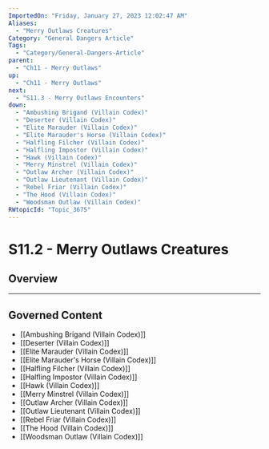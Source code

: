 ```yaml
---
ImportedOn: "Friday, January 27, 2023 12:02:47 AM"
Aliases:
  - "Merry Outlaws Creatures"
Category: "General Dangers Article"
Tags:
  - "Category/General-Dangers-Article"
parent:
  - "Ch11 - Merry Outlaws"
up:
  - "Ch11 - Merry Outlaws"
next:
  - "S11.3 - Merry Outlaws Encounters"
down:
  - "Ambushing Brigand (Villain Codex)"
  - "Deserter (Villain Codex)"
  - "Elite Marauder (Villain Codex)"
  - "Elite Marauder's Horse (Villain Codex)"
  - "Halfling Filcher (Villain Codex)"
  - "Halfling Impostor (Villain Codex)"
  - "Hawk (Villain Codex)"
  - "Merry Minstrel (Villain Codex)"
  - "Outlaw Archer (Villain Codex)"
  - "Outlaw Lieutenant (Villain Codex)"
  - "Rebel Friar (Villain Codex)"
  - "The Hood (Villain Codex)"
  - "Woodsman Outlaw (Villain Codex)"
RWtopicId: "Topic_3675"
---
```

# S11.2 - Merry Outlaws Creatures
## Overview
---
## Governed Content
- [[Ambushing Brigand (Villain Codex)]]
- [[Deserter (Villain Codex)]]
- [[Elite Marauder (Villain Codex)]]
- [[Elite Marauder's Horse (Villain Codex)]]
- [[Halfling Filcher (Villain Codex)]]
- [[Halfling Impostor (Villain Codex)]]
- [[Hawk (Villain Codex)]]
- [[Merry Minstrel (Villain Codex)]]
- [[Outlaw Archer (Villain Codex)]]
- [[Outlaw Lieutenant (Villain Codex)]]
- [[Rebel Friar (Villain Codex)]]
- [[The Hood (Villain Codex)]]
- [[Woodsman Outlaw (Villain Codex)]]

